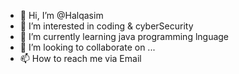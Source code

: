 - 👋 Hi, I’m @Halqasim
- 👀 I’m interested in coding & cyberSecurity
- 🌱 I’m currently learning java programming lnguage
- 💞️ I’m looking to collaborate on ...
- 📫 How to reach me via Email

<!---
Halqasim/Halqasim is a ✨ special ✨ repository because its `README.md` (this file) appears on your GitHub profile.
You can click the Preview link to take a look at your changes.
--->
